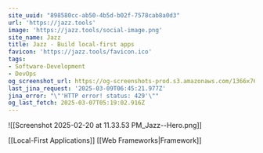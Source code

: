 ```yaml
---
site_uuid: "898580cc-ab50-4b5d-b02f-7578cab8a0d3"
url: 'https://jazz.tools'
image: 'https://jazz.tools/social-image.png'
site_name: Jazz
title: Jazz - Build local-first apps
favicon: 'https://jazz.tools/favicon.ico'
tags:
- Software-Development
- DevOps
og_screenshot_url: https://og-screenshots-prod.s3.amazonaws.com/1366x768/80/false/f819b4e701a2dc494be75f972972c0057931844a646b33467a69ea98f9c4f435.jpeg
last_jina_request: '2025-03-09T06:45:21.977Z'
jina_error: "\"'HTTP error! status: 429'\""
og_last_fetch: 2025-03-07T05:19:02.916Z
---
```

![[Screenshot 2025-02-20 at 11.33.53 PM_Jazz--Hero.png]]

[[Local-First Applications]]
[[Web Frameworks|Framework]]

